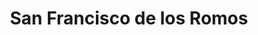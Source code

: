 ---
title: San Francisco de los Romos
url: /san-francisco-de-los-romos/
latitude: 22.024
longitude: -102.277
---